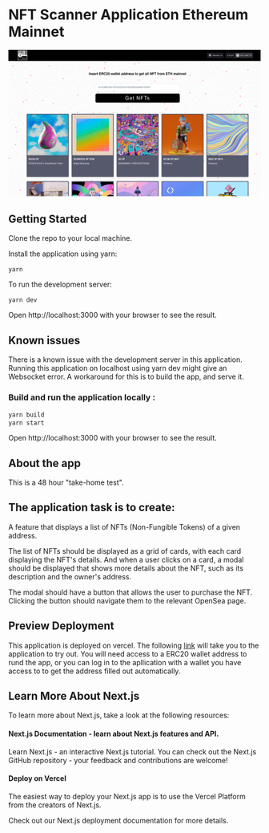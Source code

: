 # NFT Scanner Application Ethereum Mainnet

![Application Appearance](https://github.com/Coledevelopment/wallet-nft-scanner/blob/main/public/img/app-pr-scr.png)

## Getting Started

Clone the repo to your local machine. 

Install the application using yarn:
``` node
yarn
```

To run the development server:
``` node
yarn dev
```
Open http://localhost:3000 with your browser to see the result.

## Known issues

There is a known issue with the development server in this application. Running this application on localhost using yarn dev might give an Websocket error. A workaround for this is to build the app, and serve it.

### Build and run the application locally :

``` node
yarn build
yarn start
```
Open http://localhost:3000 with your browser to see the result.

## About the app

This is a 48 hour "take-home test". 

## The application task is to create:

A feature that displays a list of NFTs (Non-Fungible Tokens) of a given address.

The list of NFTs should be displayed as a grid of cards, with each card displaying the
NFT's details. And when a user clicks on a card, a modal should be displayed that shows more details
about the NFT, such as its description and the owner's address.

The modal should have a button that allows the user to purchase the NFT. Clicking
the button should navigate them to the relevant OpenSea page.

## Preview Deployment

This application is deployed on vercel. The following <a href="https://wallet-nft-scanner.vercel.app/">link</a> will take you to the application to try out.
You will need access to a ERC20 wallet address to rund the app, or you can log in to the apllication with a wallet you have access to to get the address filled out automatically.

## Learn More About Next.js

To learn more about Next.js, take a look at the following resources:

#### Next.js Documentation - learn about Next.js features and API.

Learn Next.js - an interactive Next.js tutorial.
You can check out the Next.js GitHub repository - your feedback and contributions are welcome!

#### Deploy on Vercel

The easiest way to deploy your Next.js app is to use the Vercel Platform from the creators of Next.js.

Check out our Next.js deployment documentation for more details.
